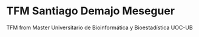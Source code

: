 # TFM Santiago Demajo Meseguer
TFM from Master Universitario de Bioinformática y Bioestadística UOC-UB
